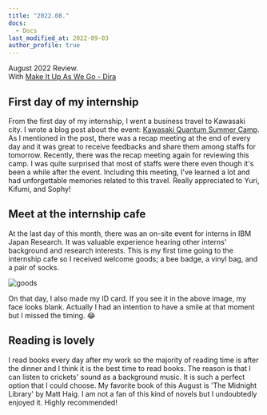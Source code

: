```yaml
---
title: "2022.08."
docs:
  - Docs
last_modified_at: 2022-09-03
author_profile: true
---
```


August 2022 Review.<br/>
With [Make It Up As We Go - Dira](https://youtu.be/PO64hVIp5Yk)

## First day of my internship

From the first day of my internship, I went a business travel to Kawasaki city.
I wrote a blog post about the event: [Kawasaki Quantum Summer Camp](https://tula3and.github.io/experience/kawasaki-camp/).
As I mentioned in the post, there was a recap meeting at the end of every day and it was great to receive feedbacks and
share them among staffs for tomorrow.
Recently, there was the recap meeting again for reviewing this camp.
I was quite surprised that most of staffs were there even though it's been a while after the event.
Including this meeting, I've learned a lot and had unforgettable memories related to this travel.
Really appreciated to Yuri, Kifumi, and Sophy!

## Meet at the internship cafe

At the last day of this month, there was an on-site event for interns in IBM Japan Research.
It was valuable experience hearing other interns' background and research interests.
This is my first time going to the internship cafe so I received welcome goods; a bee badge, a vinyl bag, and a pair of socks.

![goods](https://user-images.githubusercontent.com/62553200/188109031-acfa050b-25e3-4f10-aef6-39dfbedf5108.jpeg)

On that day, I also made my ID card.
If you see it in the above image, my face looks blank.
Actually I had an intention to have a smile at that moment but I missed the timing. :joy:

## Reading is lovely

I read books every day after my work so the majority of reading time is after the dinner and
I think it is the best time to read books.
The reason is that I can listen to crickets' sound as a background music.
It is such a perfect option that I could choose.
My favorite book of this August is 'The Midnight Library' by Matt Haig.
I am not a fan of this kind of novels but I undoubtedly enjoyed it.
Highly recommended!

